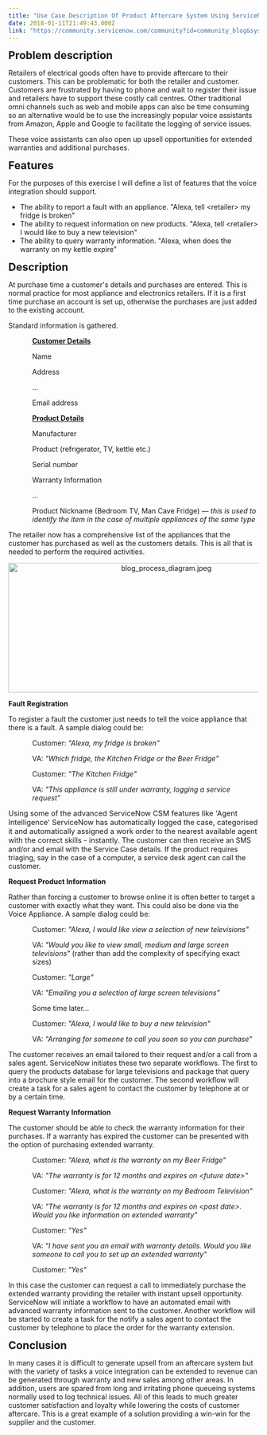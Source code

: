 ```yaml
---
title: "Use Case Description Of Product Aftercare System Using ServiceNow and Amazon Echo Google Home or Siri"
date: 2018-01-11T21:49:43.000Z
link: "https://community.servicenow.com/community?id=community_blog&sys_id=5c8c26e1dbd0dbc01dcaf3231f96198e"
---
```

<p><span style="font-size: 16.0pt;"><strong>Problem description</strong></span></p><p>Retailers of electrical goods often have to provide aftercare to their customers. This can be problematic for both the retailer and customer. Customers are frustrated by having to phone and wait to register their issue and retailers have to support these costly call centres. Other traditional omni channels such as web and mobile apps can also be time consuming so an alternative would be to use the increasingly popular voice assistants from Amazon, Apple and Google to facilitate the logging of service issues.</p><p>These voice assistants can also open up upsell opportunities for extended warranties and additional purchases.</p><p><span style="font-size: 16.0pt;"><strong>Features</strong></span></p><p>For the purposes of this exercise I will define a list of features that the voice integration should support.</p><ul style="list-style-type: disc;"><li>The ability to report a fault with an appliance. "Alexa, tell &lt;retailer&gt; my fridge is broken"</li><li>The ability to request information on new products. "Alexa, tell &lt;retailer&gt; I would like to buy a new television"</li><li>The ability to query warranty information. "Alexa, when does the warranty on my kettle expire"</li></ul><p></p><p><span style="font-size: 16.0pt;"><strong>Description</strong></span></p><p>At purchase time a customer's details and purchases are entered. This is normal practice for most appliance and electronics retailers. If it is a first time purchase an account is set up, otherwise the purchases are just added to the existing account.</p><p></p><p>Standard information is gathered.</p><p style="margin-left: 36.0pt;"><span style="text-decoration: underline;"><strong>Customer Details</strong></span></p><p style="margin-left: 36.0pt;">Name</p><p style="margin-left: 36.0pt;">Address</p><p style="margin-left: 36.0pt;">...</p><p style="margin-left: 36.0pt;">Email address</p><p></p><p style="margin-left: 36.0pt;"><span style="text-decoration: underline;"><strong>Product Details</strong></span></p><p style="margin-left: 36.0pt;">Manufacturer</p><p style="margin-left: 36.0pt;">Product (refrigerator, TV, kettle etc.)</p><p style="margin-left: 36.0pt;">Serial number</p><p style="margin-left: 36.0pt;">Warranty Information</p><p style="margin-left: 36.0pt;">...</p><p style="margin-left: 36.0pt;">Product Nickname (Bedroom TV, Man Cave Fridge) <em>— this is used to identify the item in the case of multiple appliances of the same type</em></p><p></p><p>The retailer now has a comprehensive list of the appliances that the customer has purchased as well as the customers details. This is all that is needed to perform the required activities.</p><p></p><p style="text-align: center;"><img  alt="blog_process_diagram.jpeg" class="image-1 jive-image" src="197a8046db5c1304b322f4621f9619f7.iix" style="width: 620px; height: 260px;"/></p><p></p><p></p><p><strong>Fault Registration</strong></p><p>To register a fault the customer just needs to tell the voice appliance that there is a fault. A sample dialog could be:</p><p></p><p style="margin-left: 36.0pt;">Customer: <em>"Alexa, my fridge is broken"</em></p><p style="margin-left: 36.0pt;">VA: <em>"Which fridge, the Kitchen Fridge or the Beer Fridge"</em></p><p style="margin-left: 36.0pt;">Customer: <em>"The Kitchen Fridge"</em></p><p style="margin-left: 36.0pt;">VA: <em>"This appliance is still under warranty, logging a service request"</em></p><p></p><p><span style="font-size: 11.0pt;">Using some of the advanced ServiceNow CSM features like 'Agent Intelligence' ServiceNow has automatically logged the case, categorised it and automatically assigned a work order to the nearest available agent with the correct skills - instantly. </span>The customer can then receive an SMS and/or and email with the Service Case details. If the product requires triaging, say in the case of a computer, a service desk agent can call the customer.</p><p></p><p><strong>Request Product Information</strong></p><p>Rather than forcing a customer to browse online it is often better to target a customer with exactly what they want. This could also be done via the Voice Appliance. A sample dialog could be:</p><p></p><p style="margin-left: 36.0pt;">Customer: <em>"Alexa, I would like view a selection of new televisions"</em></p><p style="margin-left: 36.0pt;">VA: <em>"Would you like to view small, medium and large screen televisions"</em> (rather than add the complexity of specifying exact sizes)</p><p style="margin-left: 36.0pt;">Customer: <em>"Large"</em></p><p style="margin-left: 36.0pt;">VA: <em>"Emailing you a selection of large screen televisions"</em></p><p style="margin-left: 36.0pt;">Some time later...</p><p style="margin-left: 36.0pt;">Customer: <em>"Alexa, I would like to buy a new television"</em></p><p style="margin-left: 36.0pt;">VA: <em>"Arranging for someone to call you soon so you can purchase"</em></p><p></p><p style="margin-bottom: 8.0pt;">The customer receives an email tailored to their request and/or a call from a sales agent. ServiceNow initiates these two separate workflows. The first to query the products database for large televisions and package that query into a brochure style email for the customer. The second workflow will create a task for a sales agent to contact the customer by telephone at or by a certain time.</p><p></p><p><strong>Request Warranty Information</strong></p><p>The customer should be able to check the warranty information for their purchases. If a warranty has expired the customer can be presented with the option of purchasing extended warranty.</p><p></p><p style="margin-left: 36.0pt;">Customer: <em>"Alexa, what is the warranty on my Beer Fridge"</em></p><p style="margin-left: 36.0pt;">VA: <em>"The warranty is for 12 months and expires on &lt;future date&gt;"</em></p><p style="margin-left: 36.0pt;">Customer: <em>"Alexa, what is the warranty on my Bedroom Television"</em></p><p style="margin-left: 36.0pt;">VA: <em>"The warranty is for 12 months and expires on &lt;past date&gt;. Would you like information on extended warranty"</em></p><p style="margin-left: 36.0pt;">Customer: <em>"Yes"</em></p><p style="margin-left: 36.0pt;">VA: <em>"I have sent you an email with warranty details. Would you like someone to call you to set up an extended warranty"</em></p><p style="margin-left: 36.0pt;">Customer: <em>"Yes"</em></p><p></p><p>In this case the customer can request a call to immediately purchase the extended warranty providing the retailer with instant upsell opportunity. ServiceNow will initiate a workflow to have an automated email with advanced warranty information sent to the customer. Another workflow will be started to create a task for the notify a sales agent to contact the customer by telephone to place the order for the warranty extension.</p><p></p><p><span style="font-size: 16.0pt;"><strong>Conclusion</strong></span></p><p style="margin-bottom: 8.0pt;">In many cases it is difficult to generate upsell from an aftercare system but with the variety of tasks a voice integration can be extended to revenue can be generated through warranty and new sales among other areas. In addition, users are spared from long and irritating phone queueing systems normally used to log technical issues. All of this leads to much greater customer satisfaction and loyalty while lowering the costs of customer aftercare. This is a great example of a solution providing a win-win for the supplier and the customer.</p>